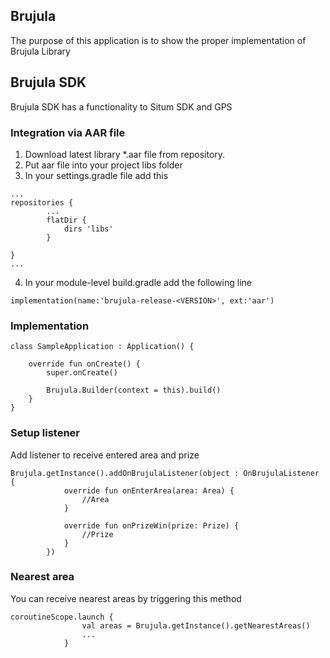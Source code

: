 ## Brujula

The purpose of this application is to show the proper implementation of Brujula Library

## Brujula SDK

Brujula SDK has a functionality to Situm SDK and GPS

### Integration via AAR file

1. Download latest library *.aar file from repository.
2. Put aar file into your project libs folder
3. In your settings.gradle file add this

```
...
repositories {
        ...
        flatDir {
            dirs 'libs'
        }

}
...
```

4. In your module-level build.gradle add the following line

```
implementation(name:'brujula-release-<VERSION>', ext:'aar')
```

### Implementation

```
class SampleApplication : Application() {

    override fun onCreate() {
        super.onCreate()

        Brujula.Builder(context = this).build()
    }
}
```

### Setup listener

Add listener to receive entered area and prize

```
Brujula.getInstance().addOnBrujulaListener(object : OnBrujulaListener {
            override fun onEnterArea(area: Area) {
                //Area
            }

            override fun onPrizeWin(prize: Prize) {
                //Prize 
            }
        })
```

### Nearest area

You can receive nearest areas by triggering this method

```
coroutineScope.launch {
                val areas = Brujula.getInstance().getNearestAreas()
                ...
            }
```

